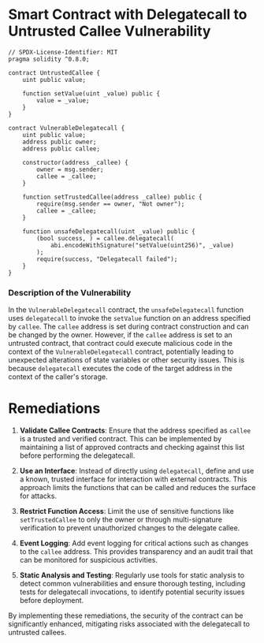 # Smart Contract with Delegatecall to Untrusted Callee Vulnerability

```solidity
// SPDX-License-Identifier: MIT
pragma solidity ^0.8.0;

contract UntrustedCallee {
    uint public value;

    function setValue(uint _value) public {
        value = _value;
    }
}

contract VulnerableDelegatecall {
    uint public value;
    address public owner;
    address public callee;

    constructor(address _callee) {
        owner = msg.sender;
        callee = _callee;
    }

    function setTrustedCallee(address _callee) public {
        require(msg.sender == owner, "Not owner");
        callee = _callee;
    }

    function unsafeDelegatecall(uint _value) public {
        (bool success, ) = callee.delegatecall(
            abi.encodeWithSignature("setValue(uint256)", _value)
        );
        require(success, "Delegatecall failed");
    }
}
```

### Description of the Vulnerability
In the `VulnerableDelegatecall` contract, the `unsafeDelegatecall` function uses `delegatecall` to invoke the `setValue` function on an address specified by `callee`. The `callee` address is set during contract construction and can be changed by the owner. However, if the `callee` address is set to an untrusted contract, that contract could execute malicious code in the context of the `VulnerableDelegatecall` contract, potentially leading to unexpected alterations of state variables or other security issues. This is because `delegatecall` executes the code of the target address in the context of the caller's storage.

# Remediations

1. **Validate Callee Contracts**: Ensure that the address specified as `callee` is a trusted and verified contract. This can be implemented by maintaining a list of approved contracts and checking against this list before performing the delegatecall.

2. **Use an Interface**: Instead of directly using `delegatecall`, define and use a known, trusted interface for interaction with external contracts. This approach limits the functions that can be called and reduces the surface for attacks.

3. **Restrict Function Access**: Limit the use of sensitive functions like `setTrustedCallee` to only the owner or through multi-signature verification to prevent unauthorized changes to the delegate callee.

4. **Event Logging**: Add event logging for critical actions such as changes to the `callee` address. This provides transparency and an audit trail that can be monitored for suspicious activities.

5. **Static Analysis and Testing**: Regularly use tools for static analysis to detect common vulnerabilities and ensure thorough testing, including tests for delegatecall invocations, to identify potential security issues before deployment.

By implementing these remediations, the security of the contract can be significantly enhanced, mitigating risks associated with the delegatecall to untrusted callees.